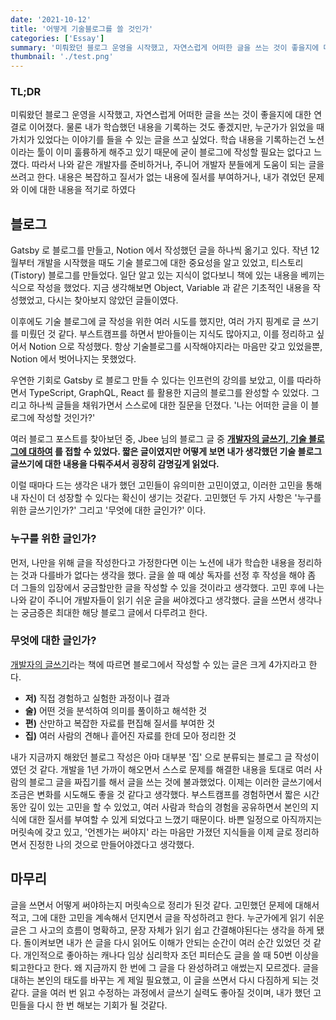 ```yaml
---
date: '2021-10-12'
title: '어떻게 기술블로그를 쓸 것인가'
categories: ['Essay']
summary: '미뤄왔던 블로그 운영을 시작했고, 자연스럽게 어떠한 글을 쓰는 것이 좋을지에 대한 연결로 이어졌다. 물론 내가 학습했던 내용을 기록하는 것도 좋겠지만, 누군가가 읽었을 때 가치가 있었다는 이야기를 들을 수 있는 글을 쓰고 싶었다. 학습 내용을 기록하는건 노션이라는 툴이 이미 훌륭하게 해주고 있기 때문에 굳이 블로그에 작성할 필요는 없다고 느꼈다. 따라서 나와 같은 개발자를 준비하거나, 주니어 개발자 분들에게 도움이 되는 글을 쓰려고 한다. 내용은 복잡하고 질서가 없는 내용에 질서를 부여하거나, 내가 겪었던 문제와 이에 대한 내용을 적기로 하였다.'
thumbnail: './test.png'
---
```


### TL;DR

미뤄왔던 블로그 운영을 시작했고, 자연스럽게 어떠한 글을 쓰는 것이 좋을지에 대한 연결로 이어졌다. 물론 내가 학습했던 내용을 기록하는 것도 좋겠지만, 누군가가 읽었을 때 가치가 있었다는 이야기를 들을 수 있는 글을 쓰고 싶었다. 학습 내용을 기록하는건 노션이라는 툴이 이미 훌륭하게 해주고 있기 때문에 굳이 블로그에 작성할 필요는 없다고 느꼈다. 따라서 나와 같은 개발자를 준비하거나, 주니어 개발자 분들에게 도움이 되는 글을 쓰려고 한다. 내용은 복잡하고 질서가 없는 내용에 질서를 부여하거나, 내가 겪었던 문제와 이에 대한 내용을 적기로 하였다

## 블로그

Gatsby 로 블로그를 만들고, Notion 에서 작성했던 글을 하나씩 옮기고 있다. 작년 12월부터 개발을 시작했을 때도 기술 블로그에 대한 중요성을 알고 있었고, 티스토리(Tistory) 블로그를 만들었다. 일단 알고 있는 지식이 없다보니 책에 있는 내용을 베끼는 식으로 작성을 했었다. 지금 생각해보면 Object, Variable 과 같은 기초적인 내용을 작성했었고, 다시는 찾아보지 않았던 글들이였다.

이후에도 기술 블로그에 글 작성을 위한 여러 시도를 했지만, 여러 가지 핑계로 글 쓰기를 미뤘던 것 같다. 부스트캠프를 하면서 받아들이는 지식도 많아지고, 이를 정리하고 싶어서 Notion 으로 작성했다. 항상 기술블로그를 시작해야지라는 마음만 갖고 있었을뿐, Notion 에서 벗어나지는 못했었다.

우연한 기회로 Gatsby 로 블로그 만들 수 있다는 인프런의 강의를 보았고, 이를 따라하면서 TypeScript, GraphQL, React 를 활용한 지금의 블로그를 완성할 수 있었다. 그리고 하나씩 글들을 채워가면서 스스로에 대한 질문을 던졌다. '나는 어떠한 글을 이 블로그에 작성할 것인가?'

여러 블로그 포스트를 찾아보던 중, Jbee 님의 블로그 글 중 **[개발자의 글쓰기, 기술 블로그에 대하여](https://jbee.io/essay/writing-of-developers/) 를 접할 수 있었다. 짧은 글이였지만 어떻게 보면 내가 생각했던 기술 블로그 글쓰기에 대한 내용을 다뤄주셔서 굉장히 감명깊게 읽었다.**

이럴 때마다 드는 생각은 내가 했던 고민들이 유의미한 고민이였고, 이러한 고민을 통해 내 자신이 더 성장할 수 있다는 확신이 생기는 것같다. 고민했던 두 가지 사항은 '누구를 위한 글쓰기인가?' 그리고 '무엇에 대한 글인가?' 이다.

### 누구를 위한 글인가?

먼저, 나만을 위해 글을 작성한다고 가정한다면 이는 노션에 내가 학습한 내용을 정리하는 것과 다를바가 없다는 생각을 했다. 글을 쓸 때 예상 독자를 선정 후 작성을 해야 좀 더 그들의 입장에서 궁금할만한 글을 작성할 수 있을 것이라고 생각했다. 고민 후에 나는 나와 같이 주니어 개발자들이 읽기 쉬운 글을 써야겠다고 생각했다. 글을 쓰면서 생각나는 궁금증은 최대한 해당 블로그 글에서 다루려고 한다.

### 무엇에 대한 글인가?

[개발자의 글쓰기](http://www.yes24.com/Product/Goods/79378905?Acode=101)라는 책에 따르면 블로그에서 작성할 수 있는 글은 크게 4가지라고 한다.

- **저)** 직접 경험하고 실험한 과정이나 결과
- **술)** 어떤 것을 분석하여 의미를 풀이하고 해석한 것
- **편)** 산만하고 복잡한 자료를 편집해 질서를 부여한 것
- **집)** 여러 사람의 견해나 흩어진 자료를 한데 모아 정리한 것

내가 지금까지 해왔던 블로그 작성은 아마 대부분 '집' 으로 분류되는 블로그 글 작성이였던 것 같다. 개발을 1년 가까이 해오면서 스스로 문제를 해결한 내용을 토대로 여러 사람의 블로그 글을 짜집기를 해서 글을 쓰는 것에 불과했었다. 이제는 이러한 글쓰기에서 조금은 변화를 시도해도 좋을 것 같다고 생각했다. 부스트캠프를 경험하면서 짧은 시간동안 깊이 있는 고민을 할 수 있었고, 여러 사람과 학습의 경험을 공유하면서 본인의 지식에 대한 질서를 부여할 수 있게 되었다고 느꼈기 때문이다. 바쁜 일정으로 아직까지는 머릿속에 갖고 있고, '언젠가는 써야지' 라는 마음만 가졌던 지식들을 이제 글로 정리하면서 진정한 나의 것으로 만들어야겠다고 생각했다.

## 마무리

글을 쓰면서 어떻게 써야하는지 머릿속으로 정리가 된것 같다. 고민했던 문제에 대해서 적고, 그에 대한 고민을 계속해서 던지면서 글을 작성하려고 한다. 누군가에게 읽기 쉬운 글은 그 사고의 흐름이 명확하고, 문장 자체가 읽기 쉽고 간결해야된다는 생각을 하게 됐다. 돌이켜보면 내가 쓴 글을 다시 읽어도 이해가 안되는 순간이 여러 순간 있었던 것 같다. 개인적으로 좋아하는 캐나다 임상 심리학자 조던 피터슨도 글을 쓸 때 50번 이상을 퇴고한다고 한다. 왜 지금까지 한 번에 그 글을 다 완성하려고 애썼는지 모르겠다. 글을 대하는 본인의 태도를 바꾸는 게 제일 필요했고, 이 글을 쓰면서 다시 다짐하게 되는 것 같다. 글을 여러 번 읽고 수정하는 과정에서 글쓰기 실력도 좋아질 것이며, 내가 했던 고민들을 다시 한 번 해보는 기회가 될 것같다.
